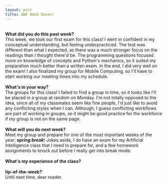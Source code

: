 ```yaml
---
layout: post
title: SWE Week Seven!
---
```


<br><b>What did you do this past week?</b><br>
This week, we took our first exam for this class! I went in confident in my conceptual understanding, but feeling underpracticed. The test was different than what I expected, as there was a much stronger focus on the readings than I thought there'd be. The programming questions focused more on knowledge of concepts and Python's mechanics, so it suited my preparation much better than a written exam. In the end, I did very well on the exam! I also finalized my group for Mobile Computing, so I'll have to start working our meeting times into my schedule.<br>
<br><b>What's in your way?</b><br>
The groups for this class! I failed to find a group in time, so it looks like I'll be placed in a group at random on Monday. I'm not totally opposed to the idea, since all of my classmates seem like fine people, I'd just like to avoid any conflicting styles when I can. Although, I guess conflicting workflows are part of working in groups, so it might be good practice for the workforce if my group is not on the same page.<br>
<br><b>What will you do next week?</b><br>
Meet my group and prepare for one of the most important weeks of the year; <i><b>spring break</b></i>! Jokes aside, I do have an exam for my Artificial Intelligence class that I need to prepare for, and a few homework assignments to knock out before I really get into break mode.<br>
<br><b>What's my experience of the class?</b>
<br>
<br><b>tip-of-the-week?</b><br>
Until next time, dear reader.
